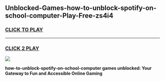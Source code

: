 
## Unblocked-Games-how-to-unblock-spotify-on-school-computer-Play-Free-zs4i4
<h3>
<a href="https://premium76.site?title=how-to-unblock-spotify-on-school-computer&ref=23A">CLICK TO PLAY</a></h3>
<hr>

<h3>
<a href="https://premium76.site?title=how-to-unblock-spotify-on-school-computer&ref=23A">CLICK 2 PLAY</a>
  
</h3>

<a href="https://premium76.site?title=how-to-unblock-spotify-on-school-computer&ref=23A"><img src="https://clearcache.store/games.png"></a>


**how-to-unblock-spotify-on-school-computer games unblocked: Your Gateway to Fun and Accessible Online Gaming**
